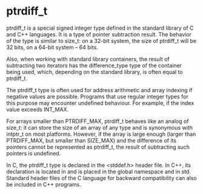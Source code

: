# ptrdiff_t

ptrdiff_t is a special signed integer type defined in the standard library of C and C++ languages. It is a type of pointer subtraction result. The behavior of the type is similar to size_t: on a 32-bit system, the size of ptrdiff_t will be 32 bits, on a 64-bit system – 64 bits.

Also, when working with standard library containers, the result of subtracting two iterators has the difference_type type of the container being used, which, depending on the standard library, is often equal to ptrdiff_t.

The ptrdiff_t type is often used for address arithmetic and array indexing if negative values are possible. Programs that use regular integer types for this purpose may encounter undefined behaviour. For example, if the index value exceeds INT_MAX.

For arrays smaller than PTRDIFF_MAX, ptrdiff_t behaves like an analog of size_t: it can store the size of an array of any type and is synonymous with intptr_t on most platforms. However, if the array is large enough (larger than PTRDIFF_MAX, but smaller than SIZE_MAX) and the difference of its pointers cannot be represented as ptrdiff_t, the result of subtracting such pointers is undefined.

In C, the ptrdiff_t type is declared in the <stddef.h> header file. In C++, its declaration is located in <cstddef> and is placed in the global namespace and in std. Standard header files of the C language for backward compatibility can also be included in C++ programs.
